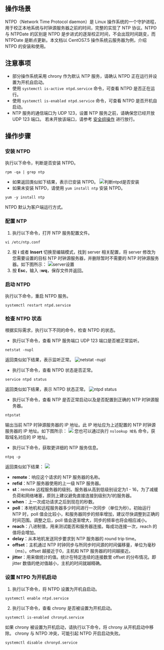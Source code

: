## 操作场景

NTPD（Network Time Protocol daemon）是 Linux 操作系统的一个守护进程，用于校正本地系统与时钟源服务器之前的时间，完整的实现了 NTP 协议。NTPD 与 NTPDate 的区别是 NTPD 是步进式的逐渐校正时间，不会出现时间跳变，而 NTPDate 是断点更新。本文档以 CentOS7.5 操作系统云服务器为例，介绍 NTPD 的安装和使用。

## 注意事项

- 部分操作系统采用 chrony 作为默认 NTP 服务，请确认 NTPD 正在运行并设置为开机自启动。
 - 使用 `systemctl is-active ntpd.service` 命令，可查看 NTPD 是否正在运行。
 - 使用 `systemctl is-enabled ntpd.service` 命令，可查看 NTPD 是否开机自启动。
- NTP 服务的通信端口为 UDP 123，设置 NTP 服务之前，请确保您已经开放 UDP 123 端口。
若未开放该端口，请参考 [安全组操作](https://cloud.tencent.com/document/product/213/18197) 进行放行。

## 操作步骤
### 安装 NTPD

执行以下命令，判断是否安装 NTPD。
```
rpm -qa | grep ntp
```
 - 如果返回类似如下结果，表示已安装 NTPD。
![判断ntpd是否安装](https://main.qcloudimg.com/raw/34073904c49e80ab61da25559c7239e5.png)
 - 如果未安装 NTPD，请使用 `yum install ntp` 安装 NTPD。
```
yum -y install ntp
```
NTPD 默认为客户端运行方式。

### 配置 NTP
1. 执行以下命令，打开 NTP 服务配置文件。
```
vi /etc/ntp.conf
```
2. 按 **i** 或者 **Insert** 切换至编辑模式，找到 server 相关配置，将 server 修改为您需要设置的目标 NTP 时钟源服务器，并删除暂时不需要的 NTP 时钟源服务器。如下图所示：
![server设置](https://main.qcloudimg.com/raw/643dc5bbd2a42307ec10b5d38f756dda.png)
3. 按 **Esc**，输入 **:wq**，保存文件并返回。

### 启动 NTPD

执行以下命令，重启 NTPD 服务。
```
systemctl restart ntpd.service
```

### 检查 NTPD 状态

根据实际需求，执行以下不同的命令，检查 NTPD 的状态。 
- 执行以下命令，查看 NTP 服务端口 UDP 123 端口是否被正常监听。
```
netstat -nupl
```
返回类似如下结果，表示监听正常。
![netstat -nupl](https://main.qcloudimg.com/raw/d7da764d05135959154920b81fa9f1e4.png)
- 执行以下命令，查看 NTPD 状态是否正常。
```
service ntpd status
```
返回类似如下结果，表示 NTPD 状态正常。
![ntpd status](https://main.qcloudimg.com/raw/321e56d0f7797f382d9f6903c0315f96.png)
- 执行以下命令，查看 NTP 是否正常启动以及是否配置到正确的 NTP 时钟源服务器。
```
ntpstat
```
输出当前 NTP 时钟源服务器的 IP 地址。此 IP 地址应为上述配置的 NTP 时钟源服务器的 IP 地址。如下图所示：
![](https://main.qcloudimg.com/raw/a99f5da438bafb1d148e9b033f48afad.png)
您也可以通过执行 `nslookup 域名` 命令，获取域名对应的 IP 地址。
- 执行以下命令，获取更详细的 NTP 服务信息。
```
ntpq -p
```
返回类似如下结果：
![](https://main.qcloudimg.com/raw/ca9ef4caf98b49ed2c9110198a66e7c3.png)
 - **remote**：响应这个请求的 NTP 服务器的名称。
 - **refid**：NTP 服务器使用的上一级 NTP 服务器。
 - **st**：remote 远程服务器的级别。服务器从高到低级别设定为1 - 16，为了减缓负荷和网络堵塞，原则上建议避免直接连接到级别为1的服务器。
 - **when**：上一次成功请求之后到现在的秒数。
 - **poll**：本地机和远程服务器多少时间进行一次同步（单位为秒）。初始运行 NTP 时，poll 值会比较小，和服务器同步的频率增加，建议尽快调整到正确的时间范围。调整之后，poll 值会逐渐增大，同步的频率也将会相应减小。
 - **reach**：八进制值，用来测试能否和服务器连接。每成功连接一次，reach 的值将会增加。
 - **delay**：从本地机发送同步要求到 NTP 服务器的 round trip time。
 - **offset**：主机通过 NTP 时钟同步与所同步时间源的时间偏移量，单位为毫秒（ms）。offset 越接近于0，主机和 NTP 服务器的时间越接近。
 - **jitter**：用来做统计的值。统计在特定连续的连接数里 offset 的分布情况。即 jitter 数值的绝对值越小，主机的时间就越精确。

### 设置 NTPD 为开机启动

1. 执行以下命令，将 NTPD 设置为开机自启动。
```
systemctl enable ntpd.service
```
2. 执行以下命令，查看 chrony 是否被设置为开机启动。
```
systemctl is-enabled chronyd.service
```
如果 chrony 被设置为开机启动，请执行以下命令，将 chrony 从开机启动中移除。
chrony 与 NTPD 冲突，可能引起 NTPD 开启启动失败。
```
systemctl disable chronyd.service
```


